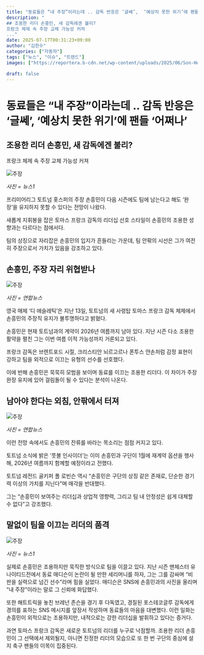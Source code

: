 ```yaml
---
title: "동료들은 “내 주장”이라는데 .. 감독 반응은 ‘글쎄’,  ‘예상치 못한 위기’에 팬들 ‘어쩌나’"
description: "
## 조용한 리더 손흥민, 새 감독에겐 불리?
프랑크 체제 속 주장 교체 가능성 커져
..."
date: 2025-07-17T00:31:23+09:00
author: "김한수"
categories: ["자동차"]
tags: ["뉴스", "이슈", "트렌드"]
images: ["https://reportera.b-cdn.net/wp-content/uploads/2025/06/Son-Heung-min-in-Tottenhams-leadership-position-1024x576.jpg"]

draft: false
---
```


# 동료들은 “내 주장”이라는데 .. 감독 반응은 ‘글쎄’,  ‘예상치 못한 위기’에 팬들 ‘어쩌나’


## 조용한 리더 손흥민, 새 감독에겐 불리?
프랑크 체제 속 주장 교체 가능성 커져


![주장](https://reportera.b-cdn.net/wp-content/uploads/2025/06/Son-Heung-min-in-Tottenhams-leadership-position-1024x576.jpg)

*사진 = 뉴스1*

프리미어리그 토트넘 홋스퍼의 주장 손흥민이 다음 시즌에도 팀에 남는다고 해도 ‘완장’을 유지하지 못할 수 있다는 전망이 나왔다.

새롭게 지휘봉을 잡은 토마스 프랑크 감독의 리더십 선호 스타일이 손흥민의 조용한 성향과는 다르다는 점에서다.

팀의 상징으로 자리잡은 손흥민의 입지가 흔들리는 가운데, 팀 안팎의 시선은 그가 여전히 주장으로서 가치가 있음을 강조하고 있다.


## 손흥민, 주장 자리 위협받나


![주장](https://reportera.b-cdn.net/wp-content/uploads/2025/06/토마스-프랑크-2-1024x754.jpg)

*사진 = 연합뉴스*

영국 매체 ‘디 애슬레틱’은 지난 13일, 토트넘의 새 사령탑 토마스 프랑크 감독 체제에서 손흥민의 주장직 유지가 불투명하다고 밝혔다.

손흥민은 현재 토트넘과의 계약이 2026년 여름까지 남아 있다. 지난 시즌 다소 조용한 활약을 펼친 그는 이번 여름 이적 가능성까지 거론되고 있다.

프랑크 감독은 브렌트포드 시절, 크리스티안 뇌르고르나 폰투스 얀손처럼 감정 표현이 강하고 팀을 외적으로 이끄는 유형의 선수를 선호했다.

이에 반해 손흥민은 묵묵히 모범을 보이며 동료를 이끄는 조용한 리더다. 이 차이가 주장 완장 유지에 있어 걸림돌이 될 수 있다는 분석이 나온다.


## 남아야 한다는 외침, 안팎에서 터져


![주장](https://reportera.b-cdn.net/wp-content/uploads/2025/06/손흥민-3-3-1024x696.jpg)

*사진 = 연합뉴스*

이런 전망 속에서도 손흥민의 잔류를 바라는 목소리는 점점 커지고 있다.

토트넘 소식에 밝은 ‘풋볼 인사이더’는 이미 손흥민과 구단이 1월에 재계약 옵션을 행사해, 2026년 여름까지 함께할 예정이라고 전했다.

토트넘 레전드 골키퍼 폴 로빈슨 역시 “손흥민은 구단의 상징 같은 존재로, 단순한 경기력 이상의 가치를 지닌다”며 매각을 반대했다.

그는 “손흥민이 보여주는 리더십과 상업적 영향력, 그리고 팀 내 안정성은 쉽게 대체할 수 없다”고 강조했다.


## 말없이 팀을 이끄는 리더의 품격


![주장](https://reportera.b-cdn.net/wp-content/uploads/2025/06/손흥민-4-1-1024x639.jpg)

*사진 = 뉴스1*

실제로 손흥민은 조용하지만 묵직한 방식으로 팀을 이끌고 있다. 지난 시즌 맨체스터 유나이티드전에서 동료 매디슨이 논란이 될 만한 세리머니를 하자, 그는 그를 감싸며 “비판을 실력으로 넘긴 선수”라며 힘을 실었다. 매디슨은 SNS에 손흥민과의 사진을 올리며 “내 주장”이라는 말로 그 신뢰에 화답했다.

또한 해트트릭을 놓친 브레넌 존슨을 경기 후 다독였고, 경질된 포스테코글루 감독에게 경의를 표하는 SNS 메시지를 앞장서 작성하며 동료들의 마음을 대변했다. 이런 일화는 손흥민이 외적으로는 조용하지만, 내적으로는 강한 리더십을 발휘하고 있다는 증거다.

과연 토마스 프랑크 감독은 새로운 토트넘의 리더를 누구로 낙점할까. 조용한 리더 손흥민이 그 선택에서 제외될지, 아니면 진정한 리더의 모습으로 또 한 번 구단의 중심에 설지 축구 팬들의 이목이 집중된다.
